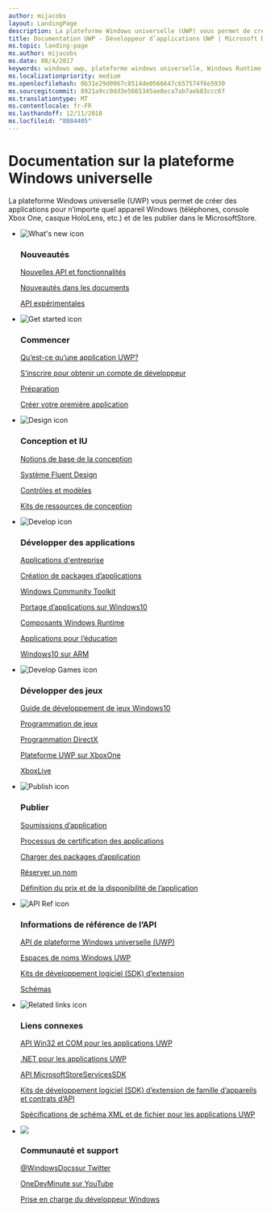 ```yaml
---
author: mijacobs
layout: LandingPage
description: La plateforme Windows universelle (UWP) vous permet de créer des applications pour n’importe quel appareil Windows (PC, téléphones, console Xbox One, casque HoloLens, etc.) et de les publier dans le Windows Store.
title: Documentation UWP - Développeur d’applications UWP | Microsoft Docs
ms.topic: landing-page
ms.author: mijacobs
ms.date: 08/4/2017
keywords: windows uwp, plateforme windows universelle, Windows Runtime, API, api windows, informations de référence de l’api windows, api winrt, informations de référence de l’api windows, api uwp, informations de référence de l’api uwp, développer une application uwp, concevoir une application uwp, publier une application uwp
ms.localizationpriority: medium
ms.openlocfilehash: 0b31e29d0967c8514de0566647c657574f6e5930
ms.sourcegitcommit: 8921a9cc0dd3e5665345ae8eca7ab7aeb83ccc6f
ms.translationtype: MT
ms.contentlocale: fr-FR
ms.lasthandoff: 12/11/2018
ms.locfileid: "8884405"
---
```

# <a name="universal-windows-platform-documentation"></a>Documentation sur la plateforme Windows universelle
La plateforme Windows universelle (UWP) vous permet de créer des applications pour n’importe quel appareil Windows (téléphones, console Xbox One, casque HoloLens, etc.) et de les publier dans le MicrosoftStore.

<ul class="panelContent cardsF">
    <li>
        <div class="cardSize">
            <div class="cardPadding">
                <div class="card">
                    <div class="cardImageOuter">
                        <div class="cardImage">
                            <img src="/media/common/i_whats-new.svg" alt="What's new icon" />
                        </div>
                    </div>
                    <div class="cardText">
                        <h3>Nouveautés</h3>
                        <p>
                            <a href="whats-new/windows-10-version-latest.md">Nouvelles API et fonctionnalités</a>
                        </p>
                        <p>
                            <a href="whats-new/windows-docs-latest.md">Nouveautés dans les documents</a>
                        </p>
                        <p>
                            <a href="whats-new/experimental-apis.md">API expérimentales</a>
                        </p>
                    </div>
                </div>
            </div>
        </div>
    </li>
    <li>
        <div class="cardSize">
            <div class="cardPadding">
                <div class="card">
                    <div class="cardImageOuter">
                        <div class="cardImage">
                            <img src="/media/common/i_get-started.svg" alt="Get started icon" />
                        </div>
                    </div>
                    <div class="cardText">
                        <h3>Commencer</h3>
                        <p>
                            <a href="get-started/universal-application-platform-guide.md">Qu’est-ce qu’une application UWP?</a>
                        </p>
                        <p>
                            <a href="get-started/sign-up.md">S’inscrire pour obtenir un compte de développeur</a>
                        </p>
                        <p>
                            <a href="get-started/get-set-up.md">Préparation</a>
                        </p>
                        <p>
                            <a href="get-started/your-first-app.md">Créer votre première application</a>
                        </p>
                    </div>
                </div>
            </div>
        </div>
    </li>
    <li>
        <div class="cardSize">
            <div class="cardPadding">
                <div class="card">
                    <div class="cardImageOuter">
                        <div class="cardImage">
                            <img src="/media/common/i_management.svg" alt="Design icon" />
                        </div>
                    </div>
                    <div class="cardText">
                        <h3>Conception et IU</h3>
                        <p>
                            <a href="design/basics/design-and-ui-intro.md">Notions de base de la conception</a>
                        </p>
                         <p>
                            <a href="design/fluent-design-system/index.md">Système Fluent Design</a>
                        </p>
                        <p>
                            <a href="design/controls-and-patterns/index.md">Contrôles et modèles</a>
                        </p>
                        <p>
                            <a href="design/downloads/index.md">Kits de ressources de conception</a>
                        </p>                      
                    </div>
                </div>
            </div>
        </div>
    </li>
    <li>
        <div class="cardSize">
            <div class="cardPadding">
                <div class="card">
                    <div class="cardImageOuter">
                        <div class="cardImage">
                            <img src="/media/common/i_code-edit.svg" alt="Develop icon" />
                        </div>
                    </div>
                    <div class="cardText">
                        <h3>Développer des applications</h3>
                        <p>
                            <a href="enterprise/index.md">Applications d'entreprise</a>
                        </p>
                        <p>
                            <a href="packaging/index.md">Création de packages d’applications</a>
                        </p>
                        <p>
                            <a href="//docs.microsoft.com/windows/uwpcommunitytoolkit/">Windows Community Toolkit</a>
                        </p>
                        <p>
                            <a href="porting/index.md">Portage d’applications sur Windows10</a>
                        </p>
                        <p>
                            <a href="winrt-components/index.md">Composants Windows Runtime</a>
                        </p>
                        <p>
                            <a href="apps-for-education/index.md">Applications pour l’éducation</a>
                        </p>
                        <p>
                            <a href="porting/apps-on-arm.md">Windows10 sur ARM</a>
                        </p>
                    </div>
                </div>
            </div>
        </div>
    </li>
    <li>
        <div class="cardSize">
            <div class="cardPadding">
                <div class="card">
                    <div class="cardImageOuter">
                        <div class="cardImage">
                            <img src="/media/common/i_build.svg" alt="Develop Games icon" />
                        </div>
                    </div>
                    <div class="cardText">
                        <h3>Développer des jeux</h3>
                        <p>
                            <a href="gaming/e2e.md">Guide de développement de jeux Windows10</a>
                        </p>
                        <p>
                            <a href="gaming/index.md">Programmation de jeux</a>
                        </p>
                        <p>
                            <a href="gaming/directx-programming.md">Programmation DirectX</a>
                        </p>
                        <p>
                            <a href="xbox-apps/index.md">Plateforme UWP sur XboxOne</a>
                        </p>
                        <p>
                            <a href="xbox-live/index.md">XboxLive</a>
                        </p>
                    </div>
                </div>
            </div>
        </div>
    </li>    
    <li>
        <div class="cardSize">
            <div class="cardPadding">
                <div class="card">
                    <div class="cardImageOuter">
                        <div class="cardImage">
                            <img src="/media/common/i_upgrade.svg" alt="Publish icon" />
                        </div>
                    </div>
                    <div class="cardText">
                        <h3>Publier</h3>
                        <p>
                            <a href="publish/app-submissions.md">Soumissions d’application</a>
                        </p>
                        <p>
                            <a href="publish/the-app-certification-process.md">Processus de certification des applications</a>
                        </p>
                        <p>
                            <a href="publish/upload-app-packages.md">Charger des packages d’application</a>
                        </p>
                        <p>
                            <a href="publish/create-your-app-by-reserving-a-name.md">Réserver un nom</a>
                        </p>
                        <p>
                            <a href="publish/set-app-pricing-and-availability.md">Définition du prix et de la disponibilité de l’application</a>
                        </p>
                    </div>
                </div>
            </div>
        </div>
    </li>
    <li>
        <div class="cardSize">
            <div class="cardPadding">
                <div class="card">
                    <div class="cardImageOuter">
                        <div class="cardImage">
                            <img src="/media/common/i_api-reference.svg" alt="API Ref icon" />
                        </div>
                    </div>
                    <div class="cardText">
                        <h3>Informations de référence de l’API</h3>
                        <p>
                            <a href="//docs.microsoft.com/uwp/">API de plateforme Windows universelle (UWP)</a>
                        </p>
                        <p>
                            <a href="//docs.microsoft.com/uwp/API">Espaces de noms Windows UWP</a>
                        </p>
                        <p>
                            <a href="//docs.microsoft.com/uwp/extension-sdks">Kits de développement logiciel (SDK) d’extension</a>
                        </p>
                        <p>
                            <a href="//docs.microsoft.com/uwp/schemas">Schémas</a>
                        </p>
                    </div>
                </div>
            </div>
        </div>
    </li>
    <li>
        <div class="cardSize">
            <div class="cardPadding">
                <div class="card">
                    <div class="cardImageOuter">
                        <div class="cardImage">
                            <img src="/media/common/i_multi-connect.svg" alt="Related links icon" />
                        </div>
                    </div>
                    <div class="cardText">
                        <h3>Liens connexes</h3>
                        <p>
                            <a href="//docs.microsoft.com/uwp/win32-and-com/win32-and-com-for-uwp-apps">API Win32 et COM pour les applications UWP</a>
                        </p>
                        <p>
                            <a href="//msdn.microsoft.com/library/windows/apps/mt185501.aspx">.NET pour les applications UWP</a>
                        </p>
                        <p>
                            <a href="//msdn.microsoft.com/library/windows/apps/mt691886.aspx">API MicrosoftStoreServicesSDK</a>
                        </p>
                        <p>
                            <a href="//docs.microsoft.com/uwp/extension-sdks">Kits de développement logiciel (SDK) d’extension de famille d’appareils et contrats d’API</a>
                        </p>
                        <p>
                            <a href="//docs.microsoft.com/uwp/schemas/">Spécifications de schéma XML et de fichier pour les applications UWP</a>
                        </p>
                    </div>
                </div>
            </div>
        </div>
    </li>
    <li>
        <div class="cardSize">
            <div class="cardPadding">
                <div class="card">
                    <div class="cardImageOuter">
                        <div class="cardImage">
                            <img src="/media/common/i_support.svg" alt=" " />
                        </div>
                    </div>
                    <div class="cardText">
                        <h3>Communauté et support</h3>
                        <p>
                            <a href="https://twitter.com/WindowsDocs">@WindowsDocssur Twitter</a>
                        </p>
                        <p>
                            <a href="http://aka.ms/OneDevMinute">OneDevMinute sur YouTube</a>
                        </p>
                        <p>
                            <a href="https://developer.microsoft.com/windows/support">Prise en charge du développeur Windows</a>
                        </p>
                    </div>
                </div>
            </div>
        </div>
    </li>    
</ul>
